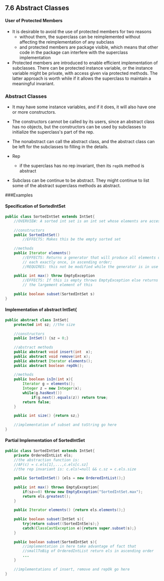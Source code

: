 7.6 Abstract Classes
---

#### User of Protected Members
- It is desirable to avoid the use of protected members for two reasons
	- without them, the superclass can be reimplemented without affecting the reimplementation of any subclass
	- and protected members are package visible, which means that other code in the package can interfere with the superclass implementation
- Protected members are introduced to enable efficient implementation of subclasses. There can be protected instance variable, or the instance variable might be private, with access given via protected methods. The latter approach is worth while if it allows the superclass to maintain a meaningful invariant.

### Abstract Classes
- It may have some instance variables, and if it does, it will also have one or more constructors.
- The constructors cannot be called by its users, since an abstract class has no objects, but the constructors can be used by subclasses to initialize the superclass's part of the rep.

- The nonabstract can call the abstract class, and the abstract class can be left for the subclasses to filling in the details.

- Rep
	- if the superclass has no rep invariant, then its `repOk` method is abstract

- Subclass can be continue to be abstract. They might continue to list some of the abstract superclass methods as abstract. 

###Examples
#### Specification of SortedIntSet
``` java
public class SortedIntSet extends IntSet{
	//OVERVIEW: A sorted int set is an int set whose elements are accessible in sorted order
	
	//constructors
	public SortedIntSet()
		//EFFECTS: Makes this be the empty sorted set 
	
	//methods
	public Iterator elements()
		//EFFECTS: Returns a generator that will produce all elements of this,
		// each exactly once, in ascending order;
		//REQUIRES: this not be modified while the generator is in use 
		
	public int max() throw EmptyException
		//EFFECTS: If this is empty throws EmptyException else returns
		// the largement element of this 
		
	public boolean subset(SortedIntSet s)
}
```

#### Implementation of abstract IntSet{
``` java
public abstract class IntSet{
	protected int sz; //the size
	
	//constructors 
	public IntSet() {sz = 0;}
	
	//abstract methods
	public abstract void insert(int  x);
	public abstract void remove(int x);
	public abstract Iterator elements();
	public abstract boolean repOk();
	
	//methods
	public boolean isIn(int x){
		Iterator g = elements();
		Integer z = new Integer(x);
		while(g.hasNext())
			if(g.next().equals(z)) return true;
		return false;		
	}
	
	public int size() {return sz;}
	
	//implementation of subset and toString go here
}
```

#### Partial Implementation of SortedIntSet
``` java
public class SortedIntSet extends IntSet{
	private OrderedIntList els;
	//the abstraction function is:
	//AF(c) = c.els[1],...,c.els[c.sz]
	//the rep invariant is: c.els!=null && c.sz = c.els.size 
	
	public SortedIntSet() {els = new OrderedIntList();}
	
	public int max() throws EmptyException{
		if(sz==0) throw new EmptyException("SortedIntSet.max");
		return els.greatest();
	}
	
	public Iterator elements() {return els.elements();}
	
	public boolean subset(IntSet s){
		try{return subset((SortedIntSe)s);}
		catch(ClassCastException e){return super.subset(s);}
	}
	
	public boolean subset(SortedIntSet s){
		//implementation in here take advantage of fact that 
		//smallToBig of OrderedIntList return els in ascending order 
		...
	}
	
	//implementations of insert, remove and repOk go here
}
```

